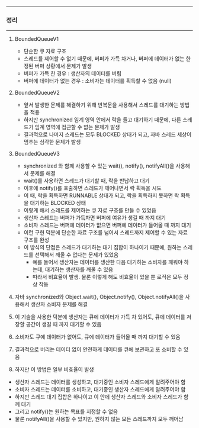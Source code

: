 -----
### 정리
-----  
1. BoundedQueueV1
   - 단순한 큐 자료 구조
   - 스레드를 제어할 수 없기 때문에, 버퍼가 가득 차거나, 버퍼에 데이터가 없는 한정된 버퍼 상황에서 문제가 발생
   - 버퍼가 가득 찬 경우 : 생산자의 데이터를 버림
   - 버퍼에 데이터가 없는 경우 : 소비자는 데이터를 획득할 수 없음 (null)

2. BoundedQueueV2
   - 앞서 발생한 문제를 해결하기 위해 반복문을 사용해서 스레드를 대기하는 방법을 적용
   - 하지만 synchronized 임계 영역 안에서 락을 들고 대기하기 때문에, 다른 스레드가 임계 영역에 접근할 수 없는 문제가 발생
   - 결과적으로 나머지 스레드는 모두 BLOCKED 상태가 되고, 자바 스레드 세상이 멈추는 심각한 문제가 발생
    
3. BoundedQueueV3
   - synchronized 와 함께 사용할 수 있는 wait(), notify(), notifyAll()을 사용해서 문제를 해결
   - wait()를 사용하면 스레드가 대기할 때, 락을 반납하고 대기
   - 이후에 notify()를 호출하면 스레드가 깨어나면서 락 획득을 시도
   - 이 때, 락을 획득하면 RUNNABLE 상태가 되고, 락을 획득하지 못하면 락 획득을 대기하는 BLOCKED 상태
   - 이렇게 해서 스레드를 제어하는 큐 자료 구조를 만들 수 있었음
   - 생산자 스레드는 버퍼가 가득차면 버퍼에 여유가 생길 때 까지 대기
   - 소비자 스레드는 버퍼에 데이터가 없으면 버퍼에 데이터가 들어올 때 까지 대기
   - 이런 구현 덕분에 단순한 자료 구조를 넘어서 스레드까지 제어할 수 있는 자료 구조를 완성
   - 이 방식의 단점은 스레드가 대기하는 대기 집합이 하나이기 때문에, 원하는 스레드를 선택해서 깨울 수 없다는 문제가 있었음
      + 예를 들어서 생산자는 데이터를 생산한 다음 대기하는 소비자를 깨워야 하는데, 대기하는 생산자를 깨울 수 있음
      + 따라서 비효율이 발생. 물론 이렇게 해도 비효율이 있을 뿐 로직은 모두 정상 작동

4. 자바 synchronized와 Object.wait(), Object.notify(), Object.notifyAll()을 사용해서 생산자 소비자 문제를 해결
5. 이 기술을 사용한 덕분에 생산자는 큐에 데이터가 가득 차 있어도, 큐에 데이터를 저장할 공간이 생길 때 까지 대기할 수 있음
6. 소비자도 큐에 데이터가 없어도, 큐에 데이터가 들어올 때 까지 대기할 수 있음
7. 결과적으로 버리는 데이터 없이 안전하게 데이터를 큐에 보관하고 또 소비할 수 있음
8. 하지만 이 방법은 일부 비효율이 발생
  - 생산자 스레드는 데이터를 생성하고, 대기중인 소비자 스레드에게 알려주어야 함
  - 소비자 스레드는 데이터를 소비하고, 대기중인 생산자 스레드에게 알려주어야 함
  - 하지만 스레드 대기 집합은 하나이고 이 안에 생산자 스레드와 소비자 스레드가 함께 대기
  - 그리고 notify()는 원하는 목표를 지정할 수 없음
  - 물론 notifyAll()을 사용할 수 있지만, 원하지 않는 모든 스레드까지 모두 깨어남
